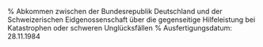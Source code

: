 % Abkommen zwischen der Bundesrepublik Deutschland und der Schweizerischen Eidgenossenschaft über die gegenseitige Hilfeleistung bei Katastrophen oder schweren Unglücksfällen
% Ausfertigungsdatum: 28.11.1984
 